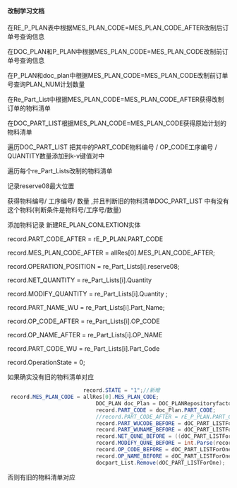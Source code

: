 #### 改制学习文档

在RE_P_PLAN表中根据MES_PLAN_CODE=MES_PLAN_CODE_AFTER改制后订单号查询信息

在DOC_PLAN和P_PLAN中根据MES_PLAN_CODE=MES_PLAN_CODE改制前订单号查询信息

在P_PLAN和doc_plan中根据MES_PLAN_CODE=MES_PLAN_CODE改制前订单号查询PLAN_NUM计划数量

在Re_Part_List中根据MES_PLAN_CODE=MES_PLAN_CODE_AFTER获得改制订单的物料清单

在DOC_PART_LIST根据MES_PLAN_CODE=MES_PLAN_CODE获得原始计划的物料清单

遍历DOC_PART_LIST 把其中的PART_CODE物料编号 / OP_CODE工序编号 / QUANTITY数量添加到k-v键值对中

遍历每个re_Part_Lists改制的物料清单

记录reserve08最大位置

获得物料编号/ 工序编号/ 数量 ,并且判断旧的物料清单DOC_PART_LIST 中有没有这个物料(判断条件是物料号/工序号/数量)

添加物料记录 新建RE_PLAN_CONLEXTION实体 

record.PART_CODE_AFTER = rE_P_PLAN.PART_CODE

record.MES_PLAN_CODE_AFTER = allRes[0].MES_PLAN_CODE_AFTER;

record.OPERATION_POSITION = re_Part_Lists[i].reserve08;

record.NET_QUANTITY = re_Part_Lists[i].Quantity 

record.MODIFY_QUANTITY = re_Part_Lists[i].Quantity ;

record.PART_NAME_WU = re_Part_Lists[i].Part_Name;

record.OP_CODE_AFTER = re_Part_Lists[i].OP_CODE

record.OP_NAME_AFTER = re_Part_Lists[i].OP_NAME

record.PART_CODE_WU = re_Part_Lists[i].Part_Code

record.OperationState = 0;

如果确实没有旧的物料清单对应

```c#
                        record.STATE = "1";//新增
 record.MES_PLAN_CODE = allRes[0].MES_PLAN_CODE;
                            DOC_PLAN doc_Plan = DOC_PLANRepositoryfactory.Repository().FindEntityBySql(sqlPlan);
                            record.PART_CODE = doc_Plan.PART_CODE;
                            //record.PART_CODE_AFTER = rE_P_PLAN.PART_CODE;
                            record.PART_WUCODE_BEFORE = dOC_PART_LISTForOne.PART_CODE;
                            record.PART_WUNAME_BEFORE = dOC_PART_LISTForOne.PART_NAME;
                            record.NET_QUNE_BEFORE = ((dOC_PART_LISTForOne.QUANTITY/ countForPlan) * num).ToString();
                            record.MODIFY_QUNE_BEFORE = int.Parse(record.NET_QUNE_BEFORE);
                            record.OP_CODE_BEFORE = dOC_PART_LISTForOne.OP_CODE;
                            record.OP_NAME_BEFORE = dOC_PART_LISTForOne.OP_NAME;
                            docpart_List.Remove(dOC_PART_LISTForOne);
```

否则有旧的物料清单对应

